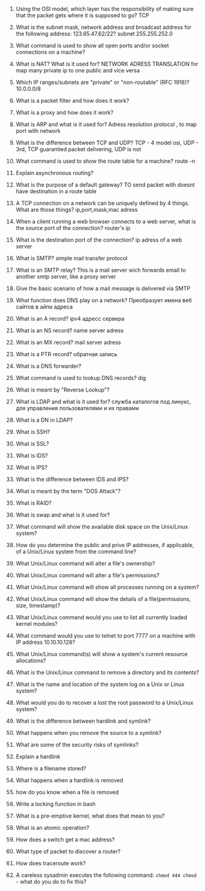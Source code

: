 1.	Using the OSI model, which layer has the responsibility of making sure that the packet gets where it is supposed to go?
TCP
2.	What is the subnet mask, network address and broadcast address for the following address: 123.65.47.62/22?
subnet 255.255.252.0
3.	What command is used to show all open ports and/or socket connections on a machine?

4.	What is NAT? What is it used for?
NETWORK ADRESS TRANSLATION for map many private ip to one public and vice versa
5.	Which IP ranges/subnets are "private" or "non-routable" (RFC 1918)?
10.0.0.0/8
6.	What is a packet filter and how does it work?

7.	What is a proxy and how does it work?

8.	What is ARP and what is it used for?
Adress resolution protocol , to map port with network
9.	What is the difference between TCP and UDP?
TCP - 4 model osi, UDP - 3rd, TCP guarantied packet delivering, UDP is not
10.	What command is used to show the route table for a machine?
route -n
11. Explain asynchronous routing?

12.	What is the purpose of a default gateway?
TO send packet with doesnt have destination in a route table
13.	A TCP connection on a network can be uniquely defined by 4 things.  What are those things?
ip,port,mask,mac adress
14.	When a client running a web browser connects to a web server, what is the source port of the connection?
router's ip
15.	What is the destination port of the connection?
ip adress of a web server
16.	What is SMTP?
simple mail transfer protocol
16.	What is an SMTP relay?
This is a mail server wich forwards email to another smtp server, like a proxy server
16.	Give the basic scenario of how a mail message is delivered via SMTP

17.	What function does DNS play on a network?
Преобразует имена веб сайтов в айпи адреса
17.	What is an A record?
ipv4 адресс сервера
17.	What is an NS record?
name server adress
17.	What is an MX record?
mail server adress
17.	What is a PTR record?
обратная запись
17.	What is a DNS forwarder?

17.	What command is used to lookup DNS records?
dig
17.	What is meant by "Reverse Lookup"?

18.	What is LDAP and what is it used for?
служба каталогов под линукс, для управления пользователями и их правами
19.	What is a DN in LDAP?

20.	What is SSH?

21.	What is SSL?

22.	What is IDS?

23.	What is IPS?

24.	What is the difference between IDS and IPS?

25.	What is meant by the term "DOS Attack"?

26.	What is RAID?

27.	What is swap and what is it used for? 

28.	What command will show the available disk space on the Unix/Linux system?

29.	How do you determine the public and prive IP addresses, if applicable, of a Unix/Linux system from the command line?

30.	What Unix/Linux command will alter a file's ownership?

31.	What Unix/Linux command will alter a file's permissions?

32.	What Unix/Linux command will show all processes running on a system?

33.	What Unix/Linux command will show the details of a file(permissions, size, timestamp)?

34.	What Unix/Linux command would you use to list all currently loaded kernel modules?

35.	What command would you use to telnet to port 7777 on a machine with IP address 10.10.10.128?

36.	What Unix/Linux command(s) will show a system's current resource allocations?

37.	What is the Unix/Linux command to remove a directory and its contents?

38.	What is the name and location of the system log on a Unix or Linux system?

39.	What would you do to recover a lost the root password to a Unix/Linux system?

40.	What is the difference between hardlink and symlink?

41.	What happens when you remove the source to a symlink?

42.	What are some of the security risks of symlinks?

43.	Explain a hardlink

44.	Where is a filename stored?

45.	What happens when a hardlink is removed

46.	how do you know when a file is removed

47.	Write a locking function in bash

48.	What is a pre-emptive kernel, what does that mean to you?

49.	What is an atomic operation?

50.	How does a switch get a mac address?

51.	What type of packet to discover a router? 

52.	How does traceroute work?

53.	A careless sysadmin executes the following command: ```chmod 444 chmod``` - what do you do to fix this?
